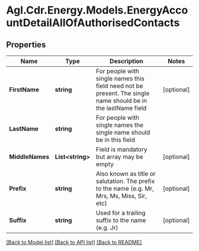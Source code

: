 # Agl.Cdr.Energy.Models.EnergyAccountDetailAllOfAuthorisedContacts

## Properties

Name | Type | Description | Notes
------------ | ------------- | ------------- | -------------
**FirstName** | **string** | For people with single names this field need not be present. The single name should be in the lastName field | [optional] 
**LastName** | **string** | For people with single names the single name should be in this field | 
**MiddleNames** | **List&lt;string&gt;** | Field is mandatory but array may be empty | [optional] 
**Prefix** | **string** | Also known as title or salutation. The prefix to the name (e.g. Mr, Mrs, Ms, Miss, Sir, etc) | [optional] 
**Suffix** | **string** | Used for a trailing suffix to the name (e.g. Jr) | [optional] 

[[Back to Model list]](../README.md#documentation-for-models) [[Back to API list]](../README.md#documentation-for-api-endpoints) [[Back to README]](../README.md)


